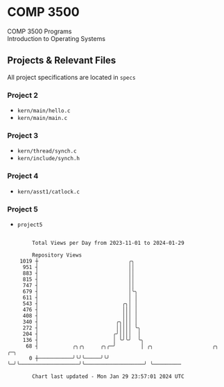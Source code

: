 # COMP 3500
COMP 3500 Programs  
Introduction to Operating Systems  
## Projects & Relevant Files
All project specifications are located in `specs`
### Project 2
- `kern/main/hello.c`
- `kern/main/main.c`
### Project 3
- `kern/thread/synch.c`
- `kern/include/synch.h`
### Project 4
- `kern/asst1/catlock.c`
### Project 5
- `project5`

```

        Total Views per Day from 2023-11-01 to 2024-01-29

        Repository Views
    1019 ┼                             ╭╮
     951 ┤                             ││
     883 ┤                             ││
     815 ┤                             ││
     747 ┤                             ││
     679 ┤                             │╰╮
     611 ┤                             │ │
     543 ┤                           ╭╮│ │
     476 ┤                           │││ │
     408 ┤                           │││ │
     340 ┤                         ╭╮│││ │
     272 ┤                         │││││ ╰╮
     204 ┤                        ╭╯││││  │
     136 ┤                        │ ╰╯╰╯  ╰╮
      68 ┤           ╭╮╭╮     ╭╮╭─╯        │ ╭╮                   ╭╮                   ╭─╮
       0 ┼───────────╯╰╯╰─────╯╰╯          ╰─╯╰───────────────────╯╰───────────────────╯ ╰─────────

        Chart last updated - Mon Jan 29 23:57:01 2024 UTC
        
```
